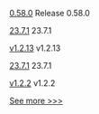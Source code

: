
[0.58.0](https://github.com/hyperledger/aries-vcx/releases/tag/0.58.0) Release 0.58.0

[23.7.1](https://github.com/hyperledger/besu-docs/releases/tag/23.7.1) 23.7.1

[v1.2.13](https://github.com/hyperledger/firefly-sdk-nodejs/releases/tag/v1.2.13) v1.2.13

[23.7.1](https://github.com/hyperledger/besu/releases/tag/23.7.1) 23.7.1

[v1.2.2](https://github.com/hyperledger/firefly-cli/releases/tag/v1.2.2) v1.2.2


[See more >>>](https://start-here.hyperledger.org/releases)
